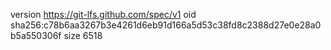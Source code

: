 version https://git-lfs.github.com/spec/v1
oid sha256:c78b6aa3267b3e4261d6eb91d166a5d53c38fd8c2388d27e0e28a0b5a550306f
size 6518

